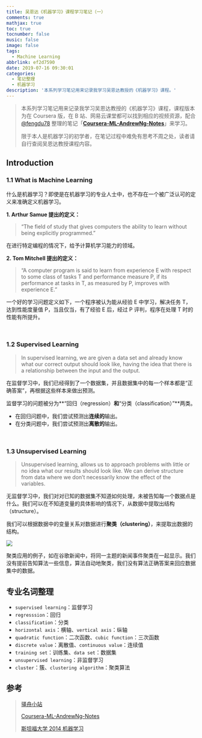 ```yaml
---
title: 吴恩达《机器学习》课程学习笔记（一）
comments: true
mathjax: true
toc: true
tocnumber: false
music: false
image: false
tags:
  - Machine Learning
abbrlink: ef2d7590
date: 2019-07-16 09:30:01
categories:
  - 笔记整理
  - 机器学习
description: '本系列学习笔记用来记录我学习吴恩达教授的《机器学习》课程。'
---
```




>  本系列学习笔记用来记录我学习吴恩达教授的《机器学习》课程，课程版本为在 Coursera 版，在 B 站、网易云课堂都可以找到相应的视频资源，配合 [@fengdu78](https://github.com/fengdu78) 整理的笔记「[**Coursera-ML-AndrewNg-Notes**](https://github.com/fengdu78/Coursera-ML-AndrewNg-Notes)」来学习。
>
> 限于本人是机器学习的初学者，在笔记过程中难免有思考不周之处，读者请自行查阅吴恩达教授课程内容。



## Introduction

### 1.1 What is Machine Learning

什么是机器学习？即使是在机器学习的专业人士中，也不存在一个被广泛认可的定义来准确定义机器学习。

**1. Arthur Samue 提出的定义：**

> “The field of study that gives computers the ability to learn without being explicitly programmed.”

在进行特定编程的情况下，给予计算机学习能力的领域。

**2. Tom Mitchell 提出的定义：**

> “A computer program is said to learn from experience E with respect to some class of tasks T and performance measure P, if its performance at tasks in T, as measured by P, improves with experience E.”

一个好的学习问题定义如下，一个程序被认为能从经验 E 中学习，解决任务 T，达到性能度量值 P，当且仅当，有了经验 E 后，经过 P 评判，程序在处理 T 时的性能有所提升。

​         

### 1.2 Supervised Learning

> In supervised learning, we are given a data set and already know what our correct output should look like, having the idea that there is a relationship between the input and the output.

在监督学习中，我们已经得到了一个数据集，并且数据集中的每一个样本都是“正确答案”，再根据这些样本来做出预测。

监督学习的问题被分为**“回归（regression）**和**“分类（classification）”**两类。

* 在回归问题中，我们尝试预测出**连续的**输出。
* 在分类问题中，我们尝试预测出**离散的**输出。

​       

### 1.3 Unsupervised Learning

> Unsupervised learning, allows us to approach problems with little or no idea what our results should look like. We can derive structure from data where we don’t necessarily know the effect of the variables.

无监督学习中，我们对对已知的数据集不知道如何处理，未被告知每一个数据点是什么。我们可以在不知道变量的具体影响的情况下，从数据中提取出结构（structure）。

我们可以根据数据中的变量关系对数据进行**聚类（clustering）**，来提取出数据的结构。

![](https://photo.hushhw.cn/20190716112626.png)

聚类应用的例子，如在谷歌新闻中，将同一主题的新闻事件聚类在一起显示。我们没有提前告知算法一些信息，算法自动地聚类，我们没有算法正确答案来回应数据集中的数据。



## 专业名词整理

* `supervised learning`：监督学习
* `regresssion`：回归
* `classification`：分类
* `horizontal axis`：横轴、`vertical axis`：纵轴
* `quadratic function`：二次函数、`cubic function`：三次函数
* `discrete value`：离散值、`continuous value`：连续值
* `training set`：训练集、`data set`：数据集
* `unsupervised learning`：非监督学习
* `cluster`：簇、`clustering algorithm`：聚类算法



## 参考

> [驿舟小站](https://www.zhouyongyi.com/andrew-ng-machine-learning-notes-1/)
>
> [Coursera-ML-AndrewNg-Notes](https://github.com/fengdu78/Coursera-ML-AndrewNg-Notes)
>
> [斯坦福大学 2014 机器学习](https://www.coursera.org/course/ml )